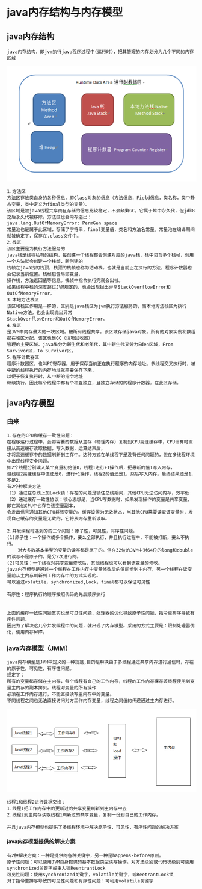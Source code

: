 # java内存结构与内存模型
## java内存结构
	java内存结构，即jvm执行java程序过程中(运行时)，把其管理的内存划分为几个不同的内存区域

![image](https://github.com/williamzhang11/fastTech/blob/master/src/main/java/com/xiu/fastTech/memorymodel/image/memorystructure.jpg)

	1.方法区
	方法区存放类自身的各种信息，即Class对象的信息（方法信息，Field信息，类名称，类中静态变量，类中定义为final类型的变量）。
	该区域是被java线程共享而且存储的信息比较稳定，不会频繁GC，它属于堆中永久代，但jdk8之后永久代被移除。方法区也会内存溢出：
	java.lang.OutOfMemoryError: PermGen space
	常量池也是属于此区域，存储了字符串，final变量值，类名和方法名常量。常量池在编译期间就被确定了，保存在.class文件中。
	2.栈区
	该区主要是为执行方法服务的
	java栈是线程私有的结构，每创建一个线程都会创建对应的java栈，栈中包含多个栈帧，调用一个方法就会创建一个栈帧，新创建的
	栈帧在java栈的栈顶，栈顶的栈帧也称为活动栈。也就是当前正在执行的方法，程序计数器也会记录当前位置。栈帧包含局部变量，
	操作栈，方法返回值等信息。栈帧中指令执行完就会出栈。
	如果线程中栈的深度超过JVM规定的，也会出现抛出异常StackOverflowError和OutOfMemoryError。
	3.本地方法栈区
	该区和栈区作用是一样的，区别是java栈区为jvm执行方法服务的，而本地方法栈区为执行Native方法。也会出现抛出异常
	StackOverflowError和OutOfMemoryError。
	4.堆区
	是JVM中内存最大的一块区域。被所有线程共享。该区域存储java对象。所有的对象实例和数组都在堆区分配。该区也是GC（垃圾回收器）
	管理的主要区域。java堆分为新生代和老年代，其中新生代又分为Eden区域，From Survivor区，To Survivor区。
	5.程序计数器区
	程序计数器区，也叫PC寄存器。用于保存当前正在执行程序的内存地址。多线程交叉执行时，被中断的线程执行的内存地址就需要保存下来，
	以便于恢复执行时，从中断的指令地址
	继续执行。因此每个线程中都有个相互独立，且独立存储的的程序计数器，在此区存储。

## java内存模型

### 由来
	1.存在的CPU和缓存一致性问题：
	在程序运行过程中，会将需要的数据从主存（物理内存）复制到CPU高速缓存中，CPU计算时直接从高速缓存读取数据，写入数据，运算结束后，
	才将高速缓存中的数据刷新到主存中。这种方式在单线程下是没有任何问题的，但在多线程环境中出现线程安全问题。
	如2个线程分别读入某个变量初始值0，线程1进行+1操作后，把最新的值1写入内存，
	但线程2高速缓存中值还是0，进行+1操作，线程2的值还是1，然后写入内存。最终结果还是1，不是2.
	有2个种解决方法
	（1）通过在总线上加Lock锁：存在的问题是锁住总线期间，其他CPU无法访问内存，效率低
	（2）通过缓存一致性协议：核心思想是，当CPU写数据时，如果发现操作的变量是共享变量，即在其他CPU中也存在该变量副本，
	会发出信号通知其他CPU将该变量的。缓存设置为无效状态，当其他CPU需要读取该变量时，发现自己缓存的变量是无效的，它将从内存重新读取。
		
	2.并发编程时遇到的的三个问题：原子性，可见性，有序性问题。
	(1)原子性：一个操作或多个操作，要么全部执行，并且执行过程中，不能被打断，要么不执行。
		对大多数基本类型的变量的读写都是原子的。但在32位的JVM中对64位的long和double的读写不是原子的，是分2次进行的。
	(2)可见性：一个线程对共享变量修改后，其他线程也可以看到该变量的修改。
	java内存模型是通过一个线程在工作内存中变量修改后的值同步到主内存，另一个线程在读变量前从主内存刷新到工作内存中的方式实现的。
	可以通过volatile，synchronized,Lock，final都可以保证可见性
	
	有序性：程序执行的顺序按照代码的先后顺序执行
	
	
	上面的缓存一致性问题其实也是可见性问题，处理器的优化导致原子性问题，指令重排序导致有序性问题。
	因此为了解决这几个并发编程中的问题，就出现了内存模型。采用的方式主要是：限制处理器优化，使用内存屏障。
	
### java内存模型（JMM）
	java内存模型是JVM中定义的一种规范,目的是解决由于多线程通过共享内存进行通信时，存在的原子性，可见性，有序性问题。
	规定了：
	所有的变量都存储在主内存，每个线程有自己的工作内存，线程的工作内存保存该线程使用到变量主内存的副本拷贝。线程对变量的所有操作
	必须在工作内存进行，不能直接读写主内存中的变量。
	不同线程之间也无法直接访问对方工作内存变量，线程之间值的传递通过主内存进行。
![image](https://github.com/williamzhang11/fastTech/blob/master/src/main/java/com/xiu/fastTech/memorymodel/image/jmm.jpg)
	
	线程1和线程2进行数据交换：
	1.线程1把工作内存中的更新过的共享变量刷新到主内存中去
	2.线程2到主内存读取线程1刷新过的共享变量，复制一份到自己的工作内存。
	
	并且java内存模型也提供了多线程环境中解决原子性，可见性，有序性问题的解决方案
	
#### java内存模型提供的解决方案
	有2种解决方案：一种是提供的各种关键字，另一种是happens-before原则。
	原子性问题：可以使用JVM自身提供的基本数据类型读写操作。对方法级别或代码块级别可使用synchronized关键字或重入锁ReentrantLock
	可见性问题：使用synchronized关键字，volatile关键字，或ReetrantLock锁
	对于指令重排序导致的可见性问题和有序性问题：可利用volatile关键字
	
	
	
	
	
	
	
	
	
	
	
	
	
	
	
	
	
	
	













